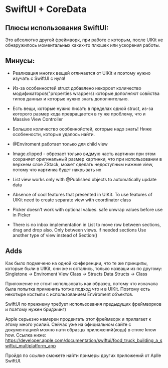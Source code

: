 #  SwiftUI + CoreData

  ## Плюсы использования SwiftUI: 
  Это абсолютно другой фреймворк, при работе с которым, после UIKit не обнаружилось моментальных каких-то плюшек или ускорения работы.
  
   ## Минусы:
  - Реализация многих вещей отличается от UIKit и поэтому нужно изучать с SwiftUI с нуля!
  - Из-за особенностей struct добавлено некороет количество модификаторов("properties wrappers) которые дополняют совйства типов данных и которые нужно знать дополнительно.
  - Есть вещи, которые нужно писать в пределах одной struct, из-за которого размер кода превращается в ту же проблему, что и Massive View Controller  
  
  - Большое количество особеннойстей, которые надо знать! Ниже особенности, которые удалось найти. 
  
 - @Enviroment работает только для child view
 - Image.clipped - обрезает только видмую часть картинки при этом сохраняет оригинальный размер картинки, что при использовании в верхнем слое ZStack, может сделать недоступным нижние view, потому что картинка будет накрывать их
 - List view works only with @Published objects to automatically update data
 - Absence of cool features that presented in UIKit. To use features of UIKit need to create separate view with coordinator class
 - Picker doesn't work with optional values. safe unwrap values before use in Picker
 - There is no inbox implementation in List to move row between sections, drag and drop also. Only between views. if needed sections Use another type of view instead of Section()
 
 ## Adds
 
 Как было подмечено на одной конференции, что те же принципы, которые были в UIKit, они же и остались, только назваши из по другому:
 Singletone -> Enviroment
 View  Class -> Structs
 Data  Structs -> Class
 
 Приложение не стоит использовать как образец, потому что изначала была попытка применить тотже подход что и в UIKit. Поэтому есть некотыре костыли с использованием Enviroment объектов.
 
 SwiftUI по прежнему требует использования предыдущих фреймворков и поэтому нужен бриджинг) 
 
 Apple серьезно намерен продвигать этот фреймворк и прилагает к этому много усилий. Сейчас уже на официальном сайте с документацией можно нати образцы приложений(кода) в стиле know how. Ссылка ниже:
 https://developer.apple.com/documentation/swiftui/food_truck_building_a_swiftui_multiplatform_app
 
 Пройдя по ссылке сможете найти примеры других приложений от Aplle SwiftUI.
  

